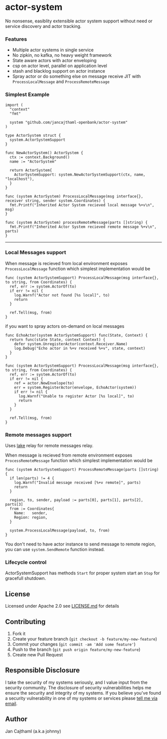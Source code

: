 # actor-system

No nonsense, easiblity extensible actor system support without need or service discovery and actor tracking.

### Features

- Multiple actor systems in single service
- No zipkin, no kafka, no heavy weight framework 
- State aware actors with actor enveloping
- csp on actor level, parallel on application level
- stash and blacklog support on actor instance
- Spray actor or do something else on message receive JIT with `ProcessLocalMessage` and `ProcessRemoteMessage`

### Simplest Example

```
import (
  "context"
  "fmt"

  system "github.com/jancajthaml-openbank/actor-system"
)

type ActorSystem struct {
  system.ActorSystemSupport
}

func NewActorSystem() ActorSystem {
  ctx := context.Background()
  name := "ActorSystem"

  return ActorSystem{
    ActorSystemSupport: system.NewActorSystemSupport(ctx, name, "localhost"),
  }
}

func (system ActorSystem) ProcessLocalMessage(msg interface{}, receiver string, sender system.Coordinates) {
  fmt.Printf("Inherited Actor System recieved local message %+v\n", msg)
}

func (system ActorSystem) processRemoteMessage(parts []string) {
  fmt.Printf("Inherited Actor System recieved remote message %+v\n", parts)
}
```

---

### Local Messages support

When message is recieved from local environment exposes `ProcessLocalMessage` function
which simplest implementation would be

```
func (system ActorSystemSupport) ProcessLocalMessage(msg interface{}, to string, from Coordinates) {
  ref, err := system.ActorOf(to)
  if err != nil {
    log.Warnf("Actor not found [%s local]", to)
    return
  }

  ref.Tell(msg, from)
}

```

if you want to spray actors on-demand on local messages

```
func EchoActor(system ActorSystemSupport) func(State, Context) {
  return func(state State, context Context) {
    defer system.UnregisterActor(context.Receiver.Name)
    log.Debug("Echo actor in %+v received %+v", state, context)
  }
}
```

```
func (system ActorSystemSupport) ProcessLocalMessage(msg interface{}, to string, from Coordinates) {
  ref, err := system.ActorOf(to)
  if err != nil {
    ref = actor.NewEnvelope(to)
    err = system.RegisterActor(envelope, EchoActor(system))
    if err != nil {
      log.Warnf("Unable to register Actor [%s local]", to)
      return
    }
  }

  ref.Tell(msg, from)
}

```

### Remote messages support

Uses [lake](https://github.com/jancajthaml-openbank/lake) relay for remote messages relay.

When message is recieved from remote environment exposes `ProcessRemoteMessage` function
which simplest implementation would be

```
func (system ActorSystemSupport) ProcessRemoteMessage(parts []string) {
  if len(parts) != 4 {
    log.Warnf("Invalid message received [%+v remote]", parts)
    return
  }

  region, to, sender, payload := parts[0], parts[1], parts[2], parts[3]
  from := Coordinates{
    Name:   sender,
    Region: region,
  }

  system.ProcessLocalMessage(payload, to, from)
}
```

You don't need to have actor instance to send message to remote region, you can use `system.SendRemote` function instead.

### Lifecycle control

ActorSystemSupport has methods `Start` for proper system start an `Stop` for gracefull shutdown.

## License

Licensed under Apache 2.0 see [LICENSE.md](https://github.com/jancajthaml-openbank/lake-client/blob/master/LICENSE.md) for details

## Contributing

1. Fork it
2. Create your feature branch (`git checkout -b feature/my-new-feature`)
3. Commit your changes (`git commit -am 'Add some feature'`)
4. Push to the branch (`git push origin feature/my-new-feature`)
5. Create new Pull Request

## Responsible Disclosure

I take the security of my systems seriously, and I value input from the security community. The disclosure of security vulnerabilities helps me ensure the security and integrity of my systems. If you believe you've found a security vulnerability in one of my systems or services please [tell me via email](mailto:jan.cajthaml@gmail.com).

## Author

Jan Cajthaml (a.k.a johnny)
